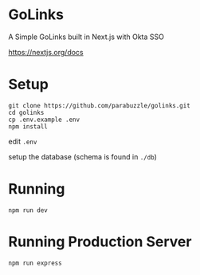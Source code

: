 GoLinks
===

A Simple GoLinks built in Next.js with Okta SSO

https://nextjs.org/docs


# Setup

```
git clone https://github.com/parabuzzle/golinks.git
cd golinks
cp .env.example .env
npm install
```

edit `.env`

setup the database (schema is found in `./db`)

# Running

```
npm run dev
```

# Running Production Server

```
npm run express
```
